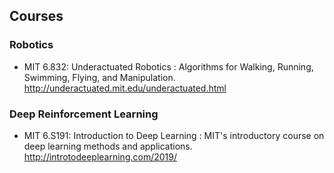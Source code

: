 ## Courses

### Robotics
* MIT 6.832: Underactuated Robotics : Algorithms for Walking, Running, Swimming, Flying, and Manipulation. http://underactuated.mit.edu/underactuated.html



### Deep Reinforcement Learning

* MIT 6.S191: Introduction to Deep Learning : MIT's introductory course on deep learning methods and applications. http://introtodeeplearning.com/2019/
